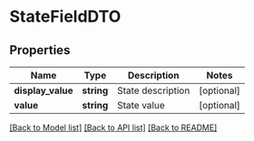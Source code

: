 # StateFieldDTO

## Properties
Name | Type | Description | Notes
------------ | ------------- | ------------- | -------------
**display_value** | **string** | State description | [optional] 
**value** | **string** | State value | [optional] 

[[Back to Model list]](../README.md#documentation-for-models) [[Back to API list]](../README.md#documentation-for-api-endpoints) [[Back to README]](../README.md)



